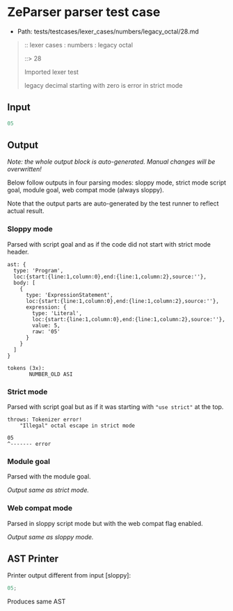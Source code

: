 # ZeParser parser test case

- Path: tests/testcases/lexer_cases/numbers/legacy_octal/28.md

> :: lexer cases : numbers : legacy octal
>
> ::> 28
>
> Imported lexer test
>
> legacy decimal starting with zero is error in strict mode

## Input

`````js
05
`````

## Output

_Note: the whole output block is auto-generated. Manual changes will be overwritten!_

Below follow outputs in four parsing modes: sloppy mode, strict mode script goal, module goal, web compat mode (always sloppy).

Note that the output parts are auto-generated by the test runner to reflect actual result.

### Sloppy mode

Parsed with script goal and as if the code did not start with strict mode header.

`````
ast: {
  type: 'Program',
  loc:{start:{line:1,column:0},end:{line:1,column:2},source:''},
  body: [
    {
      type: 'ExpressionStatement',
      loc:{start:{line:1,column:0},end:{line:1,column:2},source:''},
      expression: {
        type: 'Literal',
        loc:{start:{line:1,column:0},end:{line:1,column:2},source:''},
        value: 5,
        raw: '05'
      }
    }
  ]
}

tokens (3x):
       NUMBER_OLD ASI
`````

### Strict mode

Parsed with script goal but as if it was starting with `"use strict"` at the top.

`````
throws: Tokenizer error!
    "Illegal" octal escape in strict mode

05
^------- error
`````


### Module goal

Parsed with the module goal.

_Output same as strict mode._

### Web compat mode

Parsed in sloppy script mode but with the web compat flag enabled.

_Output same as sloppy mode._

## AST Printer

Printer output different from input [sloppy]:

````js
05;
````

Produces same AST
